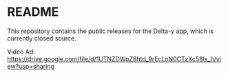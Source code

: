 # README

This repository contains the public releases for the Delta-y app, which is currently closed source.

Video Ad: https://drive.google.com/file/d/1UTNZDWpZ8htd_9rEcLnN0CTzXc58ls_h/view?usp=sharing
